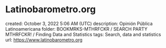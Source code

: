 # Latinobarometro.org

created: October 3, 2022 5:06 AM (UTC)
description: Opinión Pública Latinoamericana
folder: BOOKMRKS-MTHRFCKR / SEARCH PARTY MTHRFCKR! / Finding Data and Statistics
tags: Search, data and statistics
url: https://www.latinobarometro.org